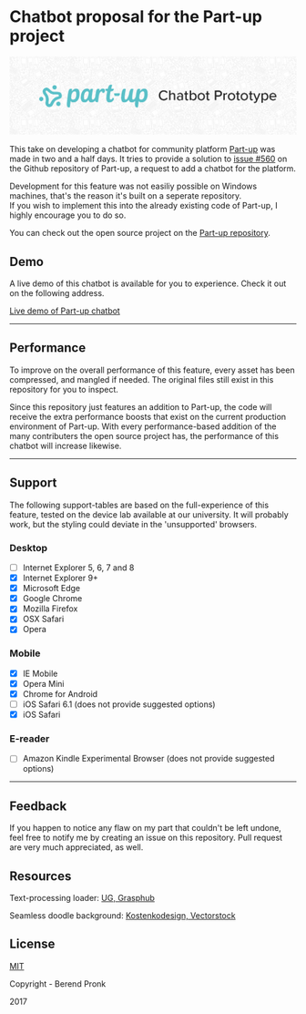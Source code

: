 # Chatbot proposal for the Part-up project
![Part-up Chatbot banner](https://raw.githubusercontent.com/BerendPronk/minor/master/assets/pu/chatbot-banner.jpg)

This take on developing a chatbot for community platform [Part-up](https://part-up.com) was made in two and a half days. It tries to provide a solution to [issue #560](https://github.com/part-up/part-up/issues/560) on the Github repository of Part-up, a request to add a chatbot for the platform.

Development for this feature was not easiliy possible on Windows machines, that's the reason it's built on a seperate repository.  
If you wish to implement this into the already existing code of Part-up, I highly encourage you to do so.

You can check out the open source project on the [Part-up repository](https://github.com/part-up/part-up).

## Demo
A live demo of this chatbot is available for you to experience. Check it out on the following address. 

[Live demo of Part-up chatbot](https://berendpronk.github.io/minor/pu/files/chatbot/)

---

## Performance
To improve on the overall performance of this feature, every asset has been compressed, and mangled if needed. The original files still exist in this repository for you to inspect.

Since this repository just features an addition to Part-up, the code will receive the extra performance boosts that exist on the current production environment of Part-up.
With every performance-based addition of the many contributers the open source project has, the performance of this chatbot will increase likewise.

---

## Support
The following support-tables are based on the full-experience of this feature, tested on the device lab available at our university. It will probably work, but the styling could deviate in the 'unsupported' browsers.

### Desktop
- [ ] Internet Explorer 5, 6, 7 and 8
- [x] Internet Explorer 9+
- [x] Microsoft Edge
- [x] Google Chrome
- [x] Mozilla Firefox
- [x] OSX Safari
- [x] Opera

### Mobile
- [x] IE Mobile
- [x] Opera Mini
- [x] Chrome for Android
- [ ] iOS Safari 6.1 (does not provide suggested options)
- [x] iOS Safari 

### E-reader
- [ ] Amazon Kindle Experimental Browser (does not provide suggested options)

---

## Feedback
If you happen to notice any flaw on my part that couldn't be left undone, feel free to notify me by creating an issue on this repository. Pull request are very much appreciated, as well.

## Resources
Text-processing loader: [UG, Grasphub](http://www.grasphub.com/2015/04/best-loading-animation-gifs/)

Seamless doodle background: [Kostenkodesign, Vectorstock](https://www.vectorstock.com/royalty-free-vector/cartoon-cute-hand-drawn-school-seamless-pattern-vector-10646562)

## License
[MIT](https://github.com/BerendPronk/minor-part-up/blob/master/LICENSE.md)

Copyright - Berend Pronk

2017

